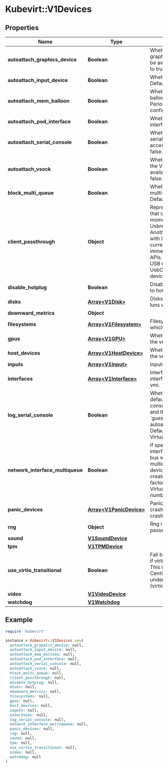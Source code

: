 # Kubevirt::V1Devices

## Properties

| Name | Type | Description | Notes |
| ---- | ---- | ----------- | ----- |
| **autoattach_graphics_device** | **Boolean** | Whether to attach the default graphics device or not. VNC will not be available if set to false. Defaults to true. | [optional] |
| **autoattach_input_device** | **Boolean** | Whether to attach an Input Device. Defaults to false. | [optional] |
| **autoattach_mem_balloon** | **Boolean** | Whether to attach the Memory balloon device with default period. Period can be adjusted in virt-config. Defaults to true. | [optional] |
| **autoattach_pod_interface** | **Boolean** | Whether to attach a pod network interface. Defaults to true. | [optional] |
| **autoattach_serial_console** | **Boolean** | Whether to attach the default virtio-serial console or not. Serial console access will not be available if set to false. Defaults to true. | [optional] |
| **autoattach_vsock** | **Boolean** | Whether to attach the VSOCK CID to the VM or not. VSOCK access will be available if set to true. Defaults to false. | [optional] |
| **block_multi_queue** | **Boolean** | Whether or not to enable virtio multi-queue for block devices. Defaults to false. | [optional] |
| **client_passthrough** | **Object** | Represent a subset of client devices that can be accessed by VMI. At the moment only, USB devices using Usbredir&#39;s library and tooling. Another fit would be a smartcard with libcacard.  The struct is currently empty as there is no immediate request for user-facing APIs. This structure simply turns on USB redirection of UsbClientPassthroughMaxNumberOf devices. | [optional] |
| **disable_hotplug** | **Boolean** | DisableHotplug disabled the ability to hotplug disks. | [optional] |
| **disks** | [**Array&lt;V1Disk&gt;**](V1Disk.md) | Disks describes disks, cdroms and luns which are connected to the vmi. | [optional] |
| **downward_metrics** | **Object** |  | [optional] |
| **filesystems** | [**Array&lt;V1Filesystem&gt;**](V1Filesystem.md) | Filesystems describes filesystem which is connected to the vmi. | [optional] |
| **gpus** | [**Array&lt;V1GPU&gt;**](V1GPU.md) | Whether to attach a GPU device to the vmi. | [optional] |
| **host_devices** | [**Array&lt;V1HostDevice&gt;**](V1HostDevice.md) | Whether to attach a host device to the vmi. | [optional] |
| **inputs** | [**Array&lt;V1Input&gt;**](V1Input.md) | Inputs describe input devices | [optional] |
| **interfaces** | [**Array&lt;V1Interface&gt;**](V1Interface.md) | Interfaces describe network interfaces which are added to the vmi. | [optional] |
| **log_serial_console** | **Boolean** | Whether to log the auto-attached default serial console or not. Serial console logs will be collect to a file and then streamed from a named &#x60;guest-console-log&#x60;. Not relevant if autoattachSerialConsole is disabled. Defaults to cluster wide setting on VirtualMachineOptions. | [optional] |
| **network_interface_multiqueue** | **Boolean** | If specified, virtual network interfaces configured with a virtio bus will also enable the vhost multiqueue feature for network devices. The number of queues created depends on additional factors of the VirtualMachineInstance, like the number of guest CPUs. | [optional] |
| **panic_devices** | [**Array&lt;V1PanicDevice&gt;**](V1PanicDevice.md) | PanicDevices provides additional crash information when a guest crashes. | [optional] |
| **rng** | **Object** | Rng represents the random device passed from host | [optional] |
| **sound** | [**V1SoundDevice**](V1SoundDevice.md) |  | [optional] |
| **tpm** | [**V1TPMDevice**](V1TPMDevice.md) |  | [optional] |
| **use_virtio_transitional** | **Boolean** | Fall back to legacy virtio 0.9 support if virtio bus is selected on devices. This is helpful for old machines like CentOS6 or RHEL6 which do not understand virtio_non_transitional (virtio 1.0). | [optional] |
| **video** | [**V1VideoDevice**](V1VideoDevice.md) |  | [optional] |
| **watchdog** | [**V1Watchdog**](V1Watchdog.md) |  | [optional] |

## Example

```ruby
require 'kubevirt'

instance = Kubevirt::V1Devices.new(
  autoattach_graphics_device: null,
  autoattach_input_device: null,
  autoattach_mem_balloon: null,
  autoattach_pod_interface: null,
  autoattach_serial_console: null,
  autoattach_vsock: null,
  block_multi_queue: null,
  client_passthrough: null,
  disable_hotplug: null,
  disks: null,
  downward_metrics: null,
  filesystems: null,
  gpus: null,
  host_devices: null,
  inputs: null,
  interfaces: null,
  log_serial_console: null,
  network_interface_multiqueue: null,
  panic_devices: null,
  rng: null,
  sound: null,
  tpm: null,
  use_virtio_transitional: null,
  video: null,
  watchdog: null
)
```

